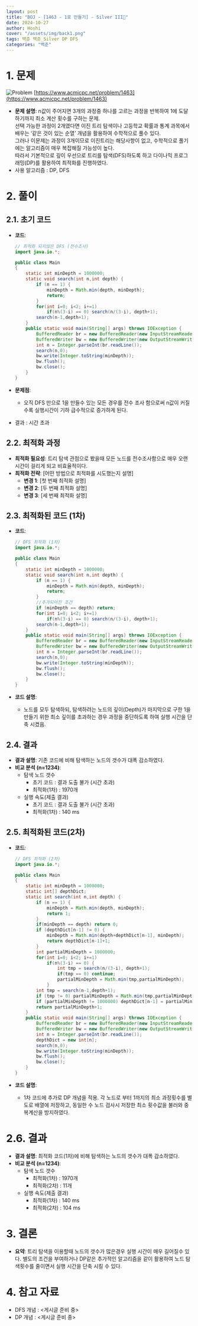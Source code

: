 ```yaml
---
layout: post
title: "BOJ - [1463 - 1로 만들기] - Silver III🥈"
date: 2024-10-27
author: Hoshi
cover: "/assets/img/back1.png"
tags: 백준 백준_Silver DP DFS
categories: "백준"
---
```


# 1. 문제

![Problem]({{site.url}}/assets/img/posts_img/1463.png)
[https://www.acmicpc.net/problem/1463](https://www.acmicpc.net/problem/1463)

- **문제 설명**:
  n값이 주어지면 3개의 과정중 하나를 고르는 과정을 반복하여 1에 도달하기까지 최소 계산 횟수를 구하는 문제.  
  선택 가능한 과정이 2개였다면 이진 트리 탐색이나 고등학교 확률과 통계 과목에서 배우는 ‘같은 것이 있는 순열’ 개념을 활용하여 수학적으로 풀수 있다.  
  그러나 이문제는 과정이 3개이므로 이진트리는 해당사항이 없고, 수학적으로 풀기에는 알고리즘이 매우 복잡해질 가능성이 높다.  
  따라서 기본적으로 깊이 우선으로 트리를 탐색(DFS)하도록 하고 다이나믹 프로그래밍(DP)를 활용하여 최적화를 진행하였다.
- 사용 알고리즘 : DP, DFS

# 2. 풀이

## 2.1. 초기 코드

- **코드**:

  ```java
  // 최적화 되지않은 DFS (전수조사)
  import java.io.*;

  public class Main
  {
      static int minDepth = 1000000;
      static void search(int n,int depth) {
          if (n == 1) {
              minDepth = Math.min(depth, minDepth);
              return;
          }
          for(int i=0; i<2; i+=1)
              if(n%(3-i) == 0) search(n/(3-i), depth+1);
          search(n-1,depth+1);
      }
      public static void main(String[] args) throws IOException {
          BufferedReader br = new BufferedReader(new InputStreamReader(System.in));
          BufferedWriter bw = new BufferedWriter(new OutputStreamWriter(System.out));
          int n = Integer.parseInt(br.readLine());
          search(n,0);
          bw.write(Integer.toString(minDepth));
          bw.flush();
          bw.close();
      }
  }
  ```

- **문제점**:
  - 오직 DFS 만으로 1을 만들수 있는 모든 경우를 전수 조사 함으로써 n값이 커질수록 실행시간이 기하 급수적으로 증가하게 된다.
- 결과 : 시간 초과

## 2.2. 최적화 과정

- **최적화 필요성**: 트리 탐색 관점으로 봤을때 모든 노드를 전수조사함으로 매우 오랜시간이 걸리게 되고 비효율적이다.
- **최적화 전략**: [어떤 방법으로 최적화를 시도했는지 설명]
  - **변경 1**: [첫 번째 최적화 설명]
  - **변경 2**: [두 번째 최적화 설명]
  - **변경 3**: [세 번째 최적화 설명]

## 2.3. 최적화된 코드 (1차)

- **코드**:

  ```java
  // DFS 최적화 (1차)
  import java.io.*;

  public class Main
  {
      static int minDepth = 1000000;
      static void search(int n,int depth) {
          if (n == 1) {
              minDepth = Math.min(depth, minDepth);
              return;
          }
          //추가되어진 조건
          if (minDepth == depth) return;
          for(int i=0; i<2; i+=1)
              if(n%(3-i) == 0) search(n/(3-i), depth+1);
          search(n-1,depth+1);
      }
      public static void main(String[] args) throws IOException {
          BufferedReader br = new BufferedReader(new InputStreamReader(System.in));
          BufferedWriter bw = new BufferedWriter(new OutputStreamWriter(System.out));
          int n = Integer.parseInt(br.readLine());
          search(n,0);
          bw.write(Integer.toString(minDepth));
          bw.flush();
          bw.close();
      }
  }
  ```

- **코드 설명**:
  - 노드를 모두 탐색하되, 탐색하려는 노드의 깊이(Depth)가 마지막으로 구한 1을 만들기 위한
    최소 깊이를 초과하는 경우 과정을 중단하도록 하여 실행 시간을 단축 시켰음.

## 2.4. 결과

- **결과 설명**: 기존 코드에 비해 탐색하는 노드의 갯수가 대폭 감소하였다.
- **비교 분석 (n=1234)**:
  - 탐색 노드 갯수
    - 초기 코드 : 결과 도출 불가 (시간 초과)
    - 최적화(1차) : 1970개
  - 실행 속도(제출 결과)
    - 초기 코드 : 결과 도출 불가 (시간 초과)
    - 최적화(1차) : 140 ms

## 2.5. 최적화된 코드(2차)

- **코드**:

  ```java
  // DFS 최적화 (2차)
  import java.io.*;

  public class Main
  {
      static int minDepth = 1000000;
      static int[] depthDict;
      static int search(int n,int depth) {
          if (n == 1) {
              minDepth = Math.min(depth, minDepth);
              return 1;
          }
          if(minDepth == depth) return 0;
          if (depthDict[n-1] != 0) {
              minDepth = Math.min(depth+depthDict[n-1], minDepth);
              return depthDict[n-1]+1;
          }
          int partialMinDepth = 1000000;
          for(int i=0; i<2; i+=1)
              if(n%(3-i) == 0) {
                  int tmp = search(n/(3-i), depth+1);
                  if(tmp == 0) continue;
                  partialMinDepth = Math.min(tmp,partialMinDepth);
              }
          int tmp = search(n-1,depth+1);
          if (tmp != 0) partialMinDepth = Math.min(tmp,partialMinDepth);
          if (partialMinDepth != 1000000) depthDict[n-1] = partialMinDepth;
          return partialMinDepth+1;
      }
      public static void main(String[] args) throws IOException {
          BufferedReader br = new BufferedReader(new InputStreamReader(System.in));
          BufferedWriter bw = new BufferedWriter(new OutputStreamWriter(System.out));
          int n = Integer.parseInt(br.readLine());
          depthDict = new int[n];
          search(n,0);
          bw.write(Integer.toString(minDepth));
          bw.flush();
          bw.close();
      }
  }
  ```

- **코드 설명**:
  - 1차 코드에 추가로 DP 개념을 적용.
    각 노드로 부터 1까지의 최소 과정횟수를 별도로 배열에 저장하고, 동일한 수 노드 검사시 저장한 최소 횟수값을 불러와 중복계산을 방지하였다.

# 2.6. 결과

- **결과 설명**: 최적화 코드(1차)에 비해 탐색하는 노드의 갯수가 대폭 감소하였다.
- **비교 분석 (n=1234)**:
  - 탐색 노드 갯수
    - 최적화(1차) : 1970개
    - 최적화(2차) : 11개
  - 실행 속도(제출 결과)
    - 최적화(1차) : 140 ms
    - 최적화(2차) : 104 ms

# 3. 결론

- **요약**: 트리 탐색을 이용할때 노드의 갯수가 많은경우 실행 시간이 매우 길어질수 있다.
  별도의 조건을 부여하거나 DP같은 추가적인 알고리즘을 같이 활용하여 노드 탐색횟수를 줄이면서 실행 시간을 단축 시킬 수 있다.

# 4. 참고 자료

- DFS 개념 : \<게시글 준비 중\>
- DP 개념 : \<게시글 준비 중\>
